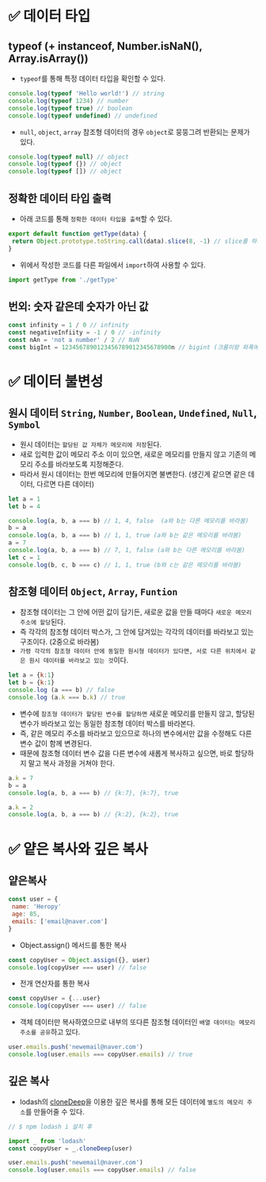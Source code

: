 # ✅ 데이터 타입

## typeof (+ instanceof, Number.isNaN(), Array.isArray())
* `typeof`를 통해 특정 데이터 타입을 확인할 수 있다.
```js
console.log(typeof 'Hello world!') // string
console.log(typeof 1234) // number
console.log(typeof true) // boolean
console.log(typeof undefined) // undefined
```
* `null`, `object`, `array` 참조형 데이터의 경우 `object`로 뭉뚱그려 반환되는 문제가 있다.
```js
console.log(typeof null) // object
console.log(typeof {}) // object
console.log(typeof []) // object
```
## 정확한 데이터 타입 출력
* 아래 코드를 통해 `정확한 데이터 타입을 출력`할 수 있다.
```js
export default function getType(data) {
 return Object.prototype.toString.call(data).slice(8, -1) // slice를 하지 않으면 [object 데이터타입]으로 출력
} 
```
* 위에서 작성한 코드를 다른 파일에서 `import`하여 사용할 수 있다.
```js
import getType from './getType'
```
## 번외: 숫자 같은데 숫자가 아닌 값
```js
const infinity = 1 / 0 // infinity
const negativeInfiity = -1 / 0 // -infinity
const nAn = 'not a number' / 2 // NaN
const bigInt = 1234567890123456789012345678900n // bigint (크롬이랑 파폭에서만 지원 / 잘은 안쓰일 듯)
```

# ✅ 데이터 불변성
## 원시 데이터 `String`, `Number`, `Boolean`, `Undefined`, `Null`, `Symbol`
* 원시 데이터는 `할당된 값 자체가 메모리에 저장`된다.
* 새로 입력한 값이 메모리 주소 이미 있으면, 새로운 메모리를 만들지 않고 기존의 메모리 주소를 바라보도록 지정해준다.
* 따라서 원시 데이터는 한번 메모리에 만들어지면 불변한다. (생긴게 같으면 같은 데이터, 다르면 다른 데이터)
```js
let a = 1
let b = 4

console.log(a, b, a === b) // 1, 4, false  (a와 b는 다른 메모리를 바라봄)
b = a
console.log(a, b, a === b) // 1, 1, true (a와 b는 같은 메모리를 바라봄)
a = 7
console.log(a, b, a === b) // 7, 1, false (a와 b는 다른 메모리를 바라봄)
let c = 1
console.log(b, c, b === c) // 1, 1, true (b와 c는 같은 메모리를 바라봄)
```
## 참조형 데이터 `Object`, `Array`, `Funtion`
* 참조형 데이터는 그 안에 어떤 값이 담기든, 새로운 값을 만들 때마다 `새로운 메모리 주소에 할당`된다. 
* 즉 각각의 참조형 데이터 박스가, 그 안에 담겨있는 각각의 데이터를 바라보고 있는 구조이다. (2중으로 바라봄)
* `가령 각각의 참조형 데이터 안에 동일한 원시형 데이터가 있다면, 서로 다른 위치에서 같은 원시 데이터를 바라보고 있는 것`이다.
```js
let a = {k:1}
let b = {k:1}
console.log (a === b) // false
console.log (a.k === b.k) // true
```
* 변수에 `참조형 데이터가 할당된 변수를 할당하면` 새로운 메모리를 만들지 않고, 할당된 변수가 바라보고 있는 동일한 참조형 데이터 박스를 바라본다.
* 즉, 같은 메모리 주소를 바라보고 있으므로 하나의 변수에서만 값을 수정해도 다른 변수 값이 함께 변경된다.
* 때문에 참조형 데이터 변수 값을 다른 변수에 새롭게 복사하고 싶으면, 바로 할당하지 말고 복사 과정을 거쳐야 한다.
```js
a.k = 7
b = a
console.log(a, b, a === b) // {k:7}, {k:7}, true

a.k = 2
console.log(a, b, a === b) // {k:2}, {k:2}, true
```

# ✅ 얕은 복사와 깊은 복사
## 얕은복사
```js
const user = {
 name: 'Heropy'
 age: 85,
 emails: ['email@naver.com']
}
```
* Object.assign() 메서드를 통한 복사
```js
const copyUser = Object.assign({}, user)
console.log(copyUser === user) // false
```
* 전개 연산자를 통한 복사
```js
const copyUser = {...user}
console.log(copyUser === user) // false
```
* 객체 데이터만 복사하였으므로 내부의 또다른 참조형 데이터인 `배열 데이터는 메모리 주소를 공유`하고 있다.
```js
user.emails.push('newemail@naver.com')
console.log(user.emails === copyUser.emails) // true
```
## 깊은 복사
* lodash의 [cloneDeep](https://lodash.com/docs/4.17.15#cloneDeep)을 이용한 깊은 복사를 통해 모든 데이터에 `별도의 메모리 주소`를 만들어줄 수 있다.
```js
// $ npm lodash i 설치 후

import _ from 'lodash'
const coopyUser = _.cloneDeep(user)
```
```js
user.emails.push('newemail@naver.com')
console.log(user.emails === copyUser.emails) // false
```
